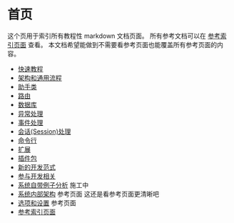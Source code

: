 # 首页

这个页用于索引所有教程性 markdown 文档页面。
所有参考文档可以在 [参考索引页面](ref/index.md) 查看。
本文档希望能做到不需要看参考页面也能覆盖所有参考页面的内容。

- [快速教程](tutorial-quickstart.md)
- [架构和通用流程](tutorial-general.md)
- [助手类](tutorial-helper.md)
- [路由](tutorial-route.md)
- [数据库](tutorial-db.md)
- [异常处理](tutorial-exception.md)
- [事件处理](tutorial-event.md)
- [会话(Session)处理](tutorial-session.md)
- [命令行](tutorial-console.md)
- [扩展](tutorial-extension.md)
- [插件包](tutorial-plugin.md)
- [新的开发范式](tutorial-foundation.md)
- [参与开发相关](tutorial-support.md)
- [系统自带例子分析](tutorial-sample.md) 施工中
- [系统内部架构](ref/index.md) 参考页面 这还是看参考页面更清晰吧
- [选项和设置](ref/options.md) 参考页面
- [参考索引页面](ref/index.md)
